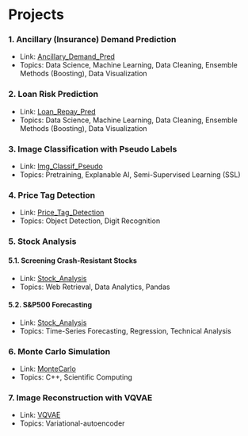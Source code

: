 # Projects

### 1. Ancillary (Insurance) Demand Prediction
* Link: [Ancillary_Demand_Pred](https://github.com/AlvinHew/Projects/tree/main/Ancillary_Demand_Pred)
* Topics: Data Science, Machine Learning, Data Cleaning, Ensemble Methods (Boosting), Data Visualization

### 2. Loan Risk Prediction
* Link: [Loan_Repay_Pred](https://github.com/AlvinHew/Projects/tree/main/Loan_Repay_Pred)
* Topics: Data Science, Machine Learning, Data Cleaning, Ensemble Methods (Boosting), Data Visualization

### 3. Image Classification with Pseudo Labels
* Link: [Img_Classif_Pseudo](https://github.com/AlvinHew/Projects/tree/main/Img_Classif_Pseudo)
* Topics: Pretraining, Explanable AI, Semi-Supervised Learning (SSL)

### 4. Price Tag Detection
* Link: [Price_Tag_Detection](https://github.com/AlvinHew/Projects/tree/main/Price_Tag_Detection)
* Topics: Object Detection, Digit Recognition

### 5. Stock Analysis

#### 5.1. Screening Crash-Resistant Stocks
* Link: [Stock_Analysis](https://github.com/AlvinHew/Projects/tree/main/Stock_Analysis)
* Topics: Web Retrieval, Data Analytics, Pandas 

#### 5.2. S&P500 Forecasting
* Link: [Stock_Analysis](https://github.com/AlvinHew/Projects/tree/main/Stock_Analysis)
* Topics: Time-Series Forecasting, Regression, Technical Analysis

### 6. Monte Carlo Simulation 
* Link: [MonteCarlo](https://github.com/AlvinHew/Projects/tree/main/MonteCarlo)
* Topics: C++, Scientific Computing 

### 7. Image Reconstruction with VQVAE
* Link: [VQVAE](https://github.com/AlvinHew/Projects/tree/main/VQVAE)
* Topics: Variational-autoencoder

